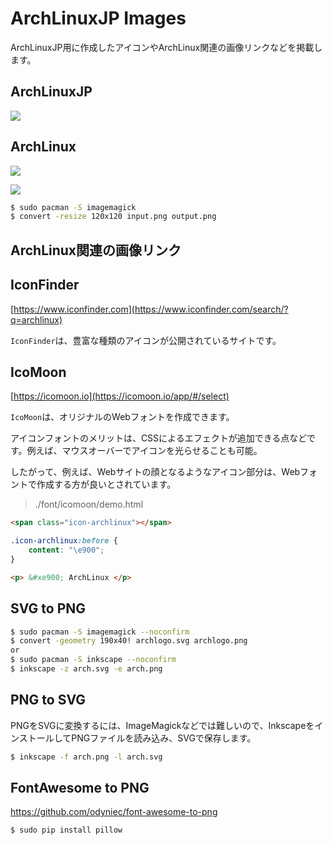 # ArchLinuxJP Images

ArchLinuxJP用に作成したアイコンやArchLinux関連の画像リンクなどを掲載します。

## ArchLinuxJP

![](https://raw.githubusercontent.com/archlinuxjp/arch-image/master/logo/archlinux-logo-honeycomb_512x512.png)

## ArchLinux

![](https://raw.githubusercontent.com/archlinuxjp/arch-image/master/logo/archlinux-logo-default_512x512.png)

![](https://raw.githubusercontent.com/archlinuxjp/arch-image/master/logo/archlinux-logo-normal_512x512.png)

```bash
$ sudo pacman -S imagemagick
$ convert -resize 120x120 input.png output.png
```

## ArchLinux関連の画像リンク

## IconFinder

[https://www.iconfinder.com](https://www.iconfinder.com/search/?q=archlinux)

`IconFinder`は、豊富な種類のアイコンが公開されているサイトです。

## IcoMoon

[https://icomoon.io](https://icomoon.io/app/#/select)

`IcoMoon`は、オリジナルのWebフォントを作成できます。

アイコンフォントのメリットは、CSSによるエフェクトが追加できる点などです。例えば、マウスオーバーでアイコンを光らせることも可能。

したがって、例えば、Webサイトの顔となるようなアイコン部分は、Webフォントで作成する方が良いとされています。

> ./font/icomoon/demo.html

```html
<span class="icon-archlinux"></span>
```

```css
.icon-archlinux:before {
    content: "\e900";
}
```

```html
<p> &#xe900; ArchLinux </p>
```

## SVG to PNG

```bash
$ sudo pacman -S imagemagick --noconfirm
$ convert -geometry 190x40! archlogo.svg archlogo.png
or
$ sudo pacman -S inkscape --noconfirm
$ inkscape -z arch.svg -e arch.png
```

## PNG to SVG

PNGをSVGに変換するには、ImageMagickなどでは難しいので、InkscapeをインストールしてPNGファイルを読み込み、SVGで保存します。

```bash
$ inkscape -f arch.png -l arch.svg
```

## FontAwesome to PNG

https://github.com/odyniec/font-awesome-to-png

```bash
$ sudo pip install pillow
```

